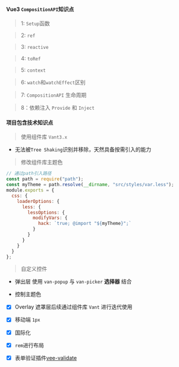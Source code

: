 #### Vue3 `CompositionAPI`知识点

> 1: `Setup`函数

> 2: `ref`

> 3: `reactive`

> 4: `toRef`

> 5: `context`

> 6: `watch`和`watchEffect`区别

> 7: `CompositionAPI` 生命周期

> 8：依赖注入 `Provide` 和 `Inject`

#### 项目包含技术知识点

> 使用组件库 `Vant3.x`

- 无法被`Tree Shaking`识别并移除，天然具备按需引入的能力

> 修改组件库主题色
```js
// 通过path引入路径
const path = require("path");
const myTheme = path.resolve(__dirname, "src/styles/var.less");
module.exports = {
  css: {
    loaderOptions: {
      less: {
        lessOptions: {
          modifyVars: {
            hack: `true; @import "${myTheme}";`
          }
        }
      }
    }
  }
};
```

> 自定义控件
 
- 弹出层 使用 `van-popup` 与 `van-picker` **选择器** 结合

- 控制主题色

- [x] Overlay 遮罩层后续通过组件库 `Vant` 进行迭代使用

- [x] 移动端 `1px` 

- [x] 国际化

- [x] `rem`进行布局

- [x] 表单验证插件[vee-validate](https://vee-validate.logaretm.com/v4/)
